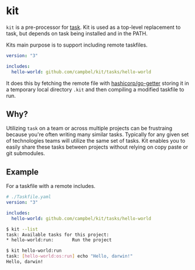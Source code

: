 # kit

`kit` is a pre-processor for [task](https://taskfile.dev/). 
Kit is used as a top-level replacement to task, but depends on task being installed and in the PATH.

Kits main purpose is to support including remote taskfiles.

```yaml
version: "3"

includes:
  hello-world: github.com/campbel/kit/tasks/hello-world
```

It does this by fetching the remote file with [hashicorp/go-getter](https://github.com/hashicorp/go-getter) storing it in a temporary local directory `.kit` and then compiling a modified taskfile to run.

## Why?

Utilizing `task` on a team or across multiple projects can be frustraing because you're often writing many similar tasks. Typically for any given set of technologies teams will utilize the same set of tasks. Kit enables you to easily share these tasks between projects without relying on copy paste or git submodules.

## Example

For a taskfile with a remote includes.

```yaml
# ./Taskfile.yaml
version: "3"

includes:
  hello-world: github.com/campbel/kit/tasks/hello-world
```

```sh
$ kit --list
task: Available tasks for this project:
* hello-world:run:       Run the project
```

```sh
$ kit hello-world:run
task: [hello-world:os:run] echo "Hello, darwin!"
Hello, darwin!
```